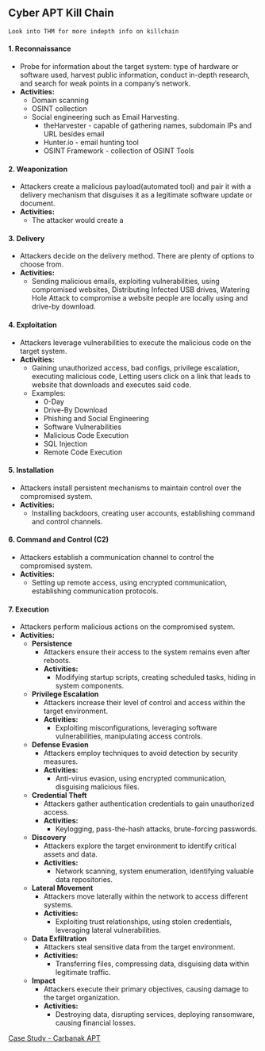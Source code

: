 ## Cyber APT Kill Chain
`Look into THM for more indepth info on killchain`
#### 1. **Reconnaissance**
- Probe for information about the target system: type of hardware or software used, harvest public information, conduct in-depth research, and search for weak points in a company’s network.
- **Activities:** 
	- Domain scanning
	- OSINT collection
	- Social engineering such as Email Harvesting.
		- theHarvester - capable of gathering names, subdomain IPs and URL besides email
		- Hunter.io - email hunting tool
		- OSINT Framework - collection of OSINT Tools

#### 2. **Weaponization**
- Attackers create a malicious payload(automated tool) and pair it with a delivery mechanism that disguises it as a legitimate software update or document.
- **Activities:** 
	- The attacker would create a 

#### 3. **Delivery**
- Attackers decide on the delivery method. There are plenty of options to choose from.
- **Activities:** 
	- Sending malicious emails, exploiting vulnerabilities, using compromised websites, Distributing Infected USB drives, Watering Hole Attack to compromise a website people are locally using and drive-by download.

#### 4. **Exploitation**
- Attackers leverage vulnerabilities to execute the malicious code on the target system.
- **Activities:** 
	- Gaining unauthorized access, bad configs, privilege escalation, executing malicious code, Letting users click on a link that leads to website that downloads and executes said code.
	- Examples:
		- 0-Day
		- Drive-By Download
		- Phishing and Social Engineering
		- Software Vulnerabilities
		- Malicious Code Execution
		- SQL Injection
		- Remote Code Execution

#### 5. **Installation**
- Attackers install persistent mechanisms to maintain control over the compromised system.
- **Activities:** 
	- Installing backdoors, creating user accounts, establishing command and control channels.

#### 6. **Command and Control (C2)**
- Attackers establish a communication channel to control the compromised system.
- **Activities:** 
	- Setting up remote access, using encrypted communication, establishing communication protocols.

#### 7. **Execution**
- Attackers perform malicious actions on the compromised system.
- **Activities:** 
	- **Persistence**
		- Attackers ensure their access to the system remains even after reboots.
		- **Activities:** 
			- Modifying startup scripts, creating scheduled tasks, hiding in system components.
	- **Privilege Escalation**
		- Attackers increase their level of control and access within the target environment.
		- **Activities:** 
			- Exploiting misconfigurations, leveraging software vulnerabilities, manipulating access controls.
	- **Defense Evasion**
		- Attackers employ techniques to avoid detection by security measures.
		- **Activities:** 
			- Anti-virus evasion, using encrypted communication, disguising malicious files.
	- **Credential Theft**
		- Attackers gather authentication credentials to gain unauthorized access.
		- **Activities:** 
			- Keylogging, pass-the-hash attacks, brute-forcing passwords.
	- **Discovery**
		- Attackers explore the target environment to identify critical assets and data.
		- **Activities:** 
			- Network scanning, system enumeration, identifying valuable data repositories.
	- **Lateral Movement**
		- Attackers move laterally within the network to access different systems.
		- **Activities:** 
			- Exploiting trust relationships, using stolen credentials, leveraging lateral vulnerabilities.
	- **Data Exfiltration**
		- Attackers steal sensitive data from the target environment.
		- **Activities:** 
			- Transferring files, compressing data, disguising data within legitimate traffic.
	- **Impact**
		- Attackers execute their primary objectives, causing damage to the target organization.
		- **Activities:** 
			- Destroying data, disrupting services, deploying ransomware, causing financial losses.

[Case Study - Carbanak APT](Case%20Study%20-%20Carbanak%20APT.md)